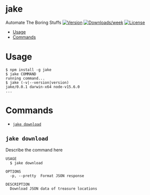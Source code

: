 jake
==

Automate The Boring Stuffs
[![Version](https://img.shields.io/npm/v/do.svg)](https://npmjs.org/package/jake)
[![Downloads/week](https://img.shields.io/npm/dw/do.svg)](https://npmjs.org/package/jake)
[![License](https://img.shields.io/npm/l/do.svg)](https://github.com/https://github.com/akando42/https://github.com/akando42/jake/blob/master/package.json)

<!-- toc -->
* [Usage](#usage)
* [Commands](#commands)
<!-- tocstop -->
# Usage
<!-- usage -->
```sh-session
$ npm install -g jake
$ jake COMMAND
running command...
$ jake (-v|--version|version)
jake/0.0.1 darwin-x64 node-v15.6.0
...
```
<!-- usagestop -->
# Commands
<!-- commands -->
* [`jake download`](#jake-hello)

## `jake download`

Describe the command here

```
USAGE
  $ jake download

OPTIONS
  -p, --pretty  Format JSON response

DESCRIPTION
  Download JSON data of treasure locations
```

